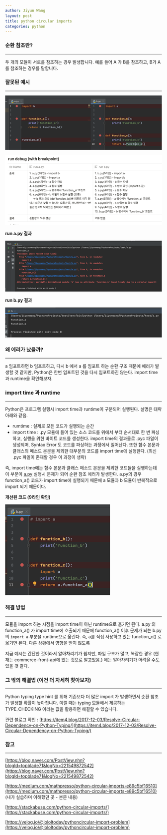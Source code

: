 ```yaml
---
author: Jiyun Wang
layout: post
title: python circular imports
categories: python
---
```


### 순환 참조란?
---
두 개의 모듈이 서로를 참조하는 경우 발생합니다. 예를 들어 A 가 B를 참조하고, B가 A를 참조하는 경우를 말합니다.


### 잘못된 예시
---

![잘못된 예시](/assets/python-circular-imports/1.png)

![run debug (with breakpoint)](/assets/python-circular-imports/5.png)

**run a.py 결과**

![a.py 결과](/assets/python-circular-imports/2.png)

**run b.py 결과**

![b.py 결과](/assets/python-circular-imports/3.png)


### 왜 에러가 났을까?
---

a 임포트하면 b 임포트하고, 다시 b 에서 a 를 임포트 하는 순환 구조 때문에 에러가 발생할 것 같지만, Python은 한번 임포트된 것을 다시 임포트하진 않는다. import time 과 runtime을 확인해보자.


### import time 과 runtime
---

Python은 프로그램 실행시 import time과 runtime이 구분되어 실행된다. 설명은 대략 아래와 같음.

- rumtime :  실제로 모든 코드가 실행되는 순간
- import time : .py 모듈에 들어 있는 소스 코드를 위에서 부터 순서대로 한 번 파싱하고, 실행을 위한 바이트 코드를 생성한다. import time의 결과물로 .pyc 파일이 생성되며, Syntax Error 도 코드를 파싱하는 과정에서 일어난다. 또한 함수 본문과 클래스의 메소드 본문을 제외한 대부분의 코드를 import time에 실행한다. (최신 .pyc 파일이 존재할 경우 이 과정이 생략)

즉, import time에는 함수 본문과 클래스 메소드 본문을 제외한 코드들을 실행하는데 이 부분이 [a.py](http://a.py/) 실행시 문제가 되어 순환 참조 에러가 발생한다. a.py의 경우 function_a() 코드가 import time에 실행되기 때문에 a 모듈과 b 모듈이 반복적으로 import 되기 때문이다.


**개선된 코드 (9라인 확인)**

![개선된 코드](/assets/python-circular-imports/4.png)


### 해결 방법
---

모듈을 import 하는 시점을 import time이 아닌 runtime으로 옮기면 된다. a.py 의 function_a() 가 import time에 호출되기 때문에 function_a() 이후 문제가 되는 b.py 의 `import a` 부분을 runtime으로 옮긴다. 즉, a를 직접 사용하고 있는 function_c() 로 옮기면 된다. 다른 상황에서 영향을 받지 않도록

지금 예시는 간단한 것이라서 알아차리기가 쉽지만, 파일 구조가 많고, 복잡한 경우 (현재는 commerce-front-api에 있는 것으로 알고있음.) 에는 알아차리기가 어려울 수도 있을 것 같다.


### 그 밖의 해결법 (이건 더 자세히 찾아보자)
---

Python typing type hint 를 위해 기존보다 더 많은 import 가 발생하면서 순환 참조가 발생할 확률이 높아집니다. 이럴 때는 typing 모듈에서 제공하는 TYPE_CHECKING 이라는 값을 활용하면 해결할 수 있습니다.

관련 블로그 확인 : [https://item4.blog/2017-12-03/Resolve-Circular-Dependency-on-Python-Typing/](https://item4.blog/2017-12-03/Resolve-Circular-Dependency-on-Python-Typing/)


### 참고
---

[https://blog.naver.com/PostView.nhn?blogId=topblade71&logNo=221549872542](https://blog.naver.com/PostView.nhn?blogId=topblade71&logNo=221549872542)

[https://medium.com/mathpresso/python-circular-imports-e89c5bf16510](https://medium.com/mathpresso/python-circular-imports-e89c5bf16510) (내가 실습하며 이해했던 곳 - 본문 내용)

[https://stackabuse.com/python-circular-imports/](https://stackabuse.com/python-circular-imports/)

[https://velog.io/@lololtoday/pythoncircular-import-problem](https://velog.io/@lololtoday/pythoncircular-import-problem)